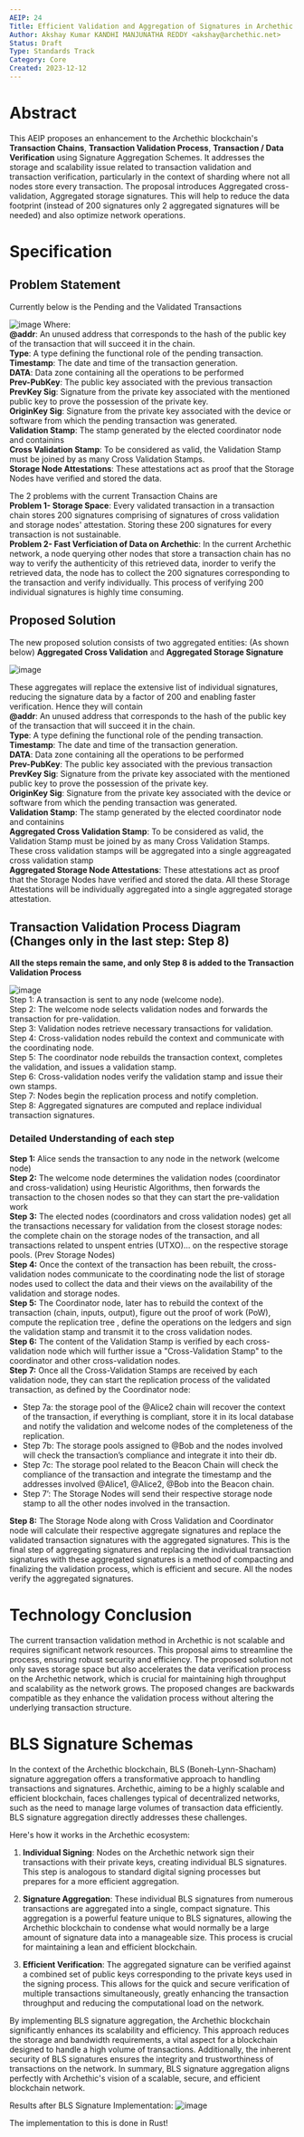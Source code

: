 ```yaml
---
AEIP: 24
Title: Efficient Validation and Aggregation of Signatures in Archethic Transactions
Author: Akshay Kumar KANDHI MANJUNATHA REDDY <akshay@archethic.net>
Status: Draft
Type: Standards Track
Category: Core
Created: 2023-12-12
---
```


# Abstract

This AEIP proposes an enhancement to the Archethic blockchain's **Transaction Chains**, **Transaction Validation Process**, **Transaction / Data Verification** using Signature Aggregation Schemes. It addresses the storage and scalability issue related to transaction validation and transaction verification, particularly in the context of sharding where not all nodes store every transaction. The proposal introduces Aggregated cross-validation, Aggregated storage signatures. This will help to reduce the data footprint (instead of 200 signatures only 2 aggregated signatures will be needed) and also optimize network operations.

# Specification

## Problem Statement
Currently below is the Pending and the Validated Transactions 

![image](https://github.com/archethic-foundation/aeip/assets/75987671/9b69a945-f14b-44bb-b07c-d600a981dd26)
Where:  <br>
**@addr**: An unused address that corresponds to the hash of the public key of the transaction that will succeed it in the chain. <br>
**Type**: A type defining the functional role of the pending transaction.<br>
**Timestamp**: The date and time of the transaction generation.<br>
**DATA**: Data zone containing all the operations to be performed<br>
**Prev-PubKey**: The public key associated with the previous transaction<br>
**PrevKey Sig**: Signature from the private key associated with the mentioned public key to prove the possession of the private key.<br>
**OriginKey Sig**: Signature from the private key associated with the device or software from which the pending transaction was generated.<br>
**Validation Stamp**: The stamp generated by the elected coordinator node and containins<br>
**Cross Validation Stamp**: To be considered as valid, the Validation Stamp must be joined by as many Cross Validation Stamps.<br>
**Storage Node Attestations**: These attestations act as proof that the Storage Nodes have verified and stored the data.

The 2 problems with the current Transaction Chains are  <br>
**Problem 1- Storage Space**:
Every validated transaction in a transaction chain stores 200 signatures comprising of signatures of cross validation and storage nodes' attestation. Storing these 200 signatures for every transaction is not sustainable. <br>
**Problem 2- Fast Verficiation of Data on Archethic**:
In the current Archethic network, a node querying other nodes that store a transaction chain has no way to verify the authenticity of this retrieved data, inorder to verify the retrieved data, the node has to collect the 200 signatures corresponding to the transaction and verify individually. This process of verifying 200 individual signatures is highly time consuming. 

## Proposed Solution
The new proposed solution consists of two aggregated entities: (As shown below) **Aggregated Cross Validation** and **Aggregated Storage Signature**
  
 ![image](https://github.com/archethic-foundation/aeip/assets/75987671/6159d020-49be-4da7-9595-5f908274b1b1)

These aggregates will replace the extensive list of individual signatures, reducing the signature data by a factor of 200 and enabling faster verification. Hence they will contain <br>
**@addr**: An unused address that corresponds to the hash of the public key of the transaction that will succeed it in the chain. <br>
**Type**: A type defining the functional role of the pending transaction.<br>
**Timestamp**: The date and time of the transaction generation.<br>
**DATA**: Data zone containing all the operations to be performed<br>
**Prev-PubKey**: The public key associated with the previous transaction<br>
**PrevKey Sig**: Signature from the private key associated with the mentioned public key to prove the possession of the private key.<br>
**OriginKey Sig**: Signature from the private key associated with the device or software from which the pending transaction was generated.<br>
**Validation Stamp**: The stamp generated by the elected coordinator node and containins<br>
**Aggregated Cross Validation Stamp**: To be considered as valid, the Validation Stamp must be joined by as many Cross Validation Stamps. These cross validation stamps will be aggregated into a single aggreagated cross validation stamp <br>
**Aggregated Storage Node Attestations**: These attestations act as proof that the Storage Nodes have verified and stored the data. All these Storage Attestations will be individually aggregated into a single aggregated storage attestation.

## Transaction Validation Process Diagram (Changes only in the last step: Step 8)

**All the steps remain the same, and only Step 8 is added to the Transaction Validation Process**

![image](https://github.com/archethic-foundation/aeip/assets/75987671/f76d6bff-17f2-42dc-a5c0-37b6d1e69e69) <br>
Step 1: A transaction is sent to any node (welcome node). <br>
Step 2: The welcome node selects validation nodes and forwards the transaction for pre-validation. <br>
Step 3: Validation nodes retrieve necessary transactions for validation. <br>
Step 4: Cross-validation nodes rebuild the context and communicate with the coordinating node. <br>
Step 5: The coordinator node rebuilds the transaction context, completes the validation, and issues a validation stamp. <br>
Step 6: Cross-validation nodes verify the validation stamp and issue their own stamps. <br>
Step 7: Nodes begin the replication process and notify completion. <br>
Step 8: Aggregated signatures are computed and replace individual transaction signatures.

### Detailed Understanding of each step
**Step 1:** Alice sends the transaction to any node in the network (welcome node) <br>
**Step 2:** The welcome node determines the validation nodes (coordinator and cross-validation) using Heuristic Algorithms, then forwards the transaction to the chosen nodes so that they can start the pre-validation work <br>
**Step 3:** The elected nodes (coordinators and cross validation nodes) get all the transactions necessary for validation from the closest storage nodes: the complete chain on the storage nodes of the transaction, and all transactions related to unspent entries (UTXO)... on the respective storage pools. (Prev Storage Nodes) <br>
**Step 4:** Once the context of the transaction has been rebuilt, the cross-validation nodes communicate to the coordinating node the list of storage nodes used to collect the data and their views on the availability of the validation and storage nodes. <br>
**Step 5:** The Coordinator node, later has to rebuild the context of the transaction (chain, inputs, output), figure out the proof of work (PoW), compute the replication tree , define the operations on the ledgers and sign the validation stamp and transmit it to the cross validation nodes. <br>
**Step 6:** The content of the Validation Stamp is verified by each cross-validation node which will further issue a "Cross-Validation Stamp" to the coordinator and other cross-validation nodes. <br>
**Step 7:** Once all the Cross-Validation Stamps are received by each validation node, they can start the replication process of the validated transaction, as defined by the Coordinator node: <br>
- Step 7a: the storage pool of the @Alice2 chain will recover the context of the transaction, if everything is compliant, store it in its local database and notify the validation and welcome nodes of the completeness of the replication.<br>
- Step 7b: The storage pools assigned to @Bob and the nodes involved will check the transaction’s compliance and integrate it into their db.<br>
- Step 7c: The storage pool related to the Beacon Chain will check the compliance of the transaction and integrate the timestamp and the addresses involved @Alice1, @Alice2, @Bob into the Beacon chain.<br>
- Step 7’: The Storage Nodes will send their respective storage node stamp to all the other nodes involved in the transaction.<br>

**Step 8:** The Storage Node along with Cross Validation and Coordinator node will calculate their respective aggregate signatures and replace the validated transaction signatures with the aggregated signatures. This is the final step of aggregating signatures and replacing the individual transaction signatures with these aggregated signatures is a method of compacting and finalizing the validation process, which is efficient and secure. All the nodes verify the aggregated signatures.<br>

# Technology Conclusion
The current transaction validation method in Archethic is not scalable and requires significant network resources. This proposal aims to streamline the process, ensuring robust security and efficiency. The proposed solution not only saves storage space but also accelerates the data verification process on the Archethic network, which is crucial for maintaining high throughput and scalability as the network grows. The proposed changes are backwards compatible as they enhance the validation process without altering the underlying transaction structure.

# BLS Signature Schemas
In the context of the Archethic blockchain, BLS (Boneh-Lynn-Shacham) signature aggregation offers a transformative approach to handling transactions and signatures. Archethic, aiming to be a highly scalable and efficient blockchain, faces challenges typical of decentralized networks, such as the need to manage large volumes of transaction data efficiently. BLS signature aggregation directly addresses these challenges.

Here's how it works in the Archethic ecosystem:
1. **Individual Signing**: Nodes on the Archethic network sign their transactions with their private keys, creating individual BLS signatures. This step is analogous to standard digital signing processes but prepares for a more efficient aggregation.

2. **Signature Aggregation**: These individual BLS signatures from numerous transactions are aggregated into a single, compact signature. This aggregation is a powerful feature unique to BLS signatures, allowing the Archethic blockchain to condense what would normally be a large amount of signature data into a manageable size. This process is crucial for maintaining a lean and efficient blockchain.

3. **Efficient Verification**: The aggregated signature can be verified against a combined set of public keys corresponding to the private keys used in the signing process. This allows for the quick and secure verification of multiple transactions simultaneously, greatly enhancing the transaction throughput and reducing the computational load on the network.

By implementing BLS signature aggregation, the Archethic blockchain significantly enhances its scalability and efficiency. This approach reduces the storage and bandwidth requirements, a vital aspect for a blockchain designed to handle a high volume of transactions. Additionally, the inherent security of BLS signatures ensures the integrity and trustworthiness of transactions on the network. In summary, BLS signature aggregation aligns perfectly with Archethic's vision of a scalable, secure, and efficient blockchain network.

Results after BLS Signature Implementation:
![image](https://github.com/archethic-foundation/aeip/assets/75987671/28a994c1-2cf0-4837-9538-e8c368364477)

The implementation to this is done in Rust!

